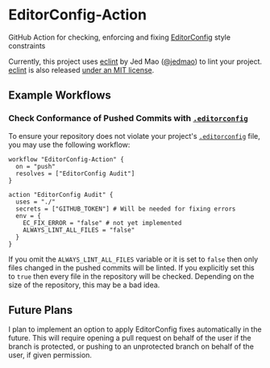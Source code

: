 # EditorConfig-Action

GitHub Action for checking, enforcing and fixing [EditorConfig] style constraints

Currently, this project uses [eclint] by Jed Mao ([@jedmao]) to lint your project. [eclint] is also
released [under an MIT license].

## Example Workflows

### Check Conformance of Pushed Commits with [`.editorconfig`]

To ensure your repository does not violate your project's [`.editorconfig`] file, you may use the
following workflow:

```workflow
workflow "EditorConfig-Action" {
  on = "push"
  resolves = ["EditorConfig Audit"]
}

action "EditorConfig Audit" {
  uses = "./"
  secrets = ["GITHUB_TOKEN"] # Will be needed for fixing errors
  env = {
    EC_FIX_ERROR = "false" # not yet implemented
    ALWAYS_LINT_ALL_FILES = "false"
  }
}
```

If you omit the  `ALWAYS_LINT_ALL_FILES` variable or it is set to `false` then only files changed in
the pushed commits will be linted. If you explicitly set this to `true` then every file in the
repository will be checked. Depending on the size of the repository, this may be a bad idea.

## Future Plans

I plan to implement an option to apply EditorConfig fixes automatically in the future. This will
require opening a pull request on behalf of the user if the branch is protected, or pushing to an
unprotected branch on behalf of the user, if given permission.


[EditorConfig]: https://editorconfig.org
[eclint]: https://github.com/jedmao/eclint
[@jedmao]: https://github.com/jedmao
[under an MIT license]: https://github.com/jedmao/eclint/blob/master/LICENSE
[`.editorconfig`]: https://github.com/zbeekman/EditorConfig-Action/blob/master/.editorconfig
